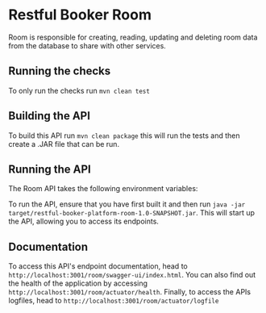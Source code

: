 # Restful Booker Room

Room is responsible for creating, reading, updating and deleting room data from the database to share with other services.

## Running the checks

To only run the checks run ```mvn clean test```

## Building the API

To build this API run ```mvn clean package``` this will run the tests and then create a .JAR file that can be run.

## Running the API

The Room API takes the following environment variables:

To run the API, ensure that you have first built it and then run ```java -jar target/restful-booker-platform-room-1.0-SNAPSHOT.jar```.
This will start up the API, allowing you to access its endpoints.

## Documentation

To access this API's endpoint documentation, head to ```http://localhost:3001/room/swagger-ui/index.html```. 
You can also find out the health of the application by accessing ```http://localhost:3001/room/actuator/health```.
Finally, to access the APIs logfiles, head to ```http://localhost:3001/room/actuator/logfile```
